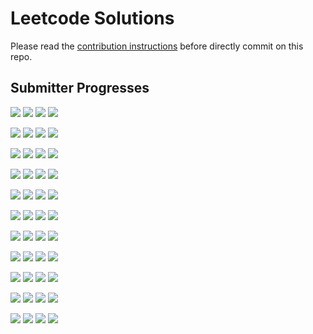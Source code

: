 # Leetcode Solutions
Please read the [contribution instructions](https://github.com/leetcode-study-group/leetcode-solutions/wiki) before directly commit on this repo.

## Submitter Progresses

![](https://img.shields.io/badge/Progress-050%20%2F%20310-ff2900.svg) ![](https://img.shields.io/badge/Recent-032-2be900.svg) ![](https://img.shields.io/badge/Total-093-ff69b4.svg) ![](https://img.shields.io/badge/Name-lijunray-lightgrey.svg) 

![](https://img.shields.io/badge/Progress-106%20%2F%20310-ff5700.svg) ![](https://img.shields.io/badge/Recent-031-3ae100.svg) ![](https://img.shields.io/badge/Total-317-ff69b4.svg) ![](https://img.shields.io/badge/Name-Jrui-lightgrey.svg) 

![](https://img.shields.io/badge/Progress-162%20%2F%20310-f38500.svg) ![](https://img.shields.io/badge/Recent-014-ff6600.svg) ![](https://img.shields.io/badge/Total-245-ff69b4.svg) ![](https://img.shields.io/badge/Name-Joshuawong-lightgrey.svg) 

![](https://img.shields.io/badge/Progress-098%20%2F%20310-ff5000.svg) ![](https://img.shields.io/badge/Recent-010-ff4800.svg) ![](https://img.shields.io/badge/Total-138-ff69b4.svg) ![](https://img.shields.io/badge/Name-olaolaola-lightgrey.svg) 

![](https://img.shields.io/badge/Progress-053%20%2F%20310-ff2b00.svg) ![](https://img.shields.io/badge/Recent-010-ff4800.svg) ![](https://img.shields.io/badge/Total-083-ff69b4.svg) ![](https://img.shields.io/badge/Name-zhouyuanquaner-lightgrey.svg) 

![](https://img.shields.io/badge/Progress-074%20%2F%20310-ff3c00.svg) ![](https://img.shields.io/badge/Recent-005-ff2400.svg) ![](https://img.shields.io/badge/Total-097-ff69b4.svg) ![](https://img.shields.io/badge/Name-a_rabbit-lightgrey.svg) 

![](https://img.shields.io/badge/Progress-062%20%2F%20310-ff3300.svg) ![](https://img.shields.io/badge/Recent-003-ff1500.svg) ![](https://img.shields.io/badge/Total-069-ff69b4.svg) ![](https://img.shields.io/badge/Name-zhuwhr-lightgrey.svg) 

![](https://img.shields.io/badge/Progress-142%20%2F%20310-ff7400.svg) ![](https://img.shields.io/badge/Recent-001-ff0700.svg) ![](https://img.shields.io/badge/Total-283-ff69b4.svg) ![](https://img.shields.io/badge/Name-yanyatongzh-lightgrey.svg) 

![](https://img.shields.io/badge/Progress-020%20%2F%20310-ff1000.svg) ![](https://img.shields.io/badge/Recent-000-ff0000.svg) ![](https://img.shields.io/badge/Total-063-ff69b4.svg) ![](https://img.shields.io/badge/Name-robturtle-lightgrey.svg) 

![](https://img.shields.io/badge/Progress-NaN%20%2F%20310-ff0000.svg) ![](https://img.shields.io/badge/Recent-NaN-ff0000.svg) ![](https://img.shields.io/badge/Total-NaN-ff69b4.svg) ![](https://img.shields.io/badge/Name-haolin29@gmail.com-lightgrey.svg) 

![](https://img.shields.io/badge/Progress-NaN%20%2F%20310-ff0000.svg) ![](https://img.shields.io/badge/Recent-NaN-ff0000.svg) ![](https://img.shields.io/badge/Total-NaN-ff69b4.svg) ![](https://img.shields.io/badge/Name-guoxi.bruce@gmail.com-lightgrey.svg) 

